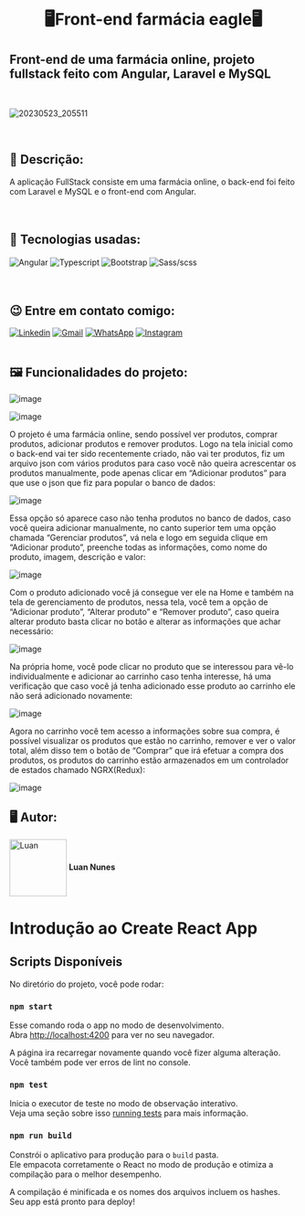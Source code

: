 <h1 align="center">🖥️Front-end farmácia eagle🖥️</h1>
<h2>Front-end de uma farmácia online, projeto fullstack feito com Angular, Laravel e MySQL</h2> 


<br>

![20230523_205511](https://github.com/Luannunes02/front-end-farmacia-eagle/assets/105875989/16f1b3a5-8b9e-48ee-a83c-c20e295229b3)

<br>

<h2><strong> 📝 Descrição:</strong></h2>    

A aplicação FullStack consiste em uma farmácia online, o back-end foi feito com Laravel e MySQL e o front-end com Angular. <br>
<br>
<br>
<h2><strong>🚀 Tecnologias usadas:</strong></h2>   

<div style='display:inline_block;'>
  <img align='center' alt='Angular' src='https://img.shields.io/badge/Angular-DD0031?style=for-the-badge&logo=angular&logoColor=white'/>
  <img align='center' alt='Typescript' src='https://img.shields.io/badge/TypeScript-007ACC?style=for-the-badge&logo=typescript&logoColor=white'/>
  <img align='center' alt='Bootstrap' src='https://img.shields.io/badge/Bootstrap-563D7C?style=for-the-badge&logo=bootstrap&logoColor=white'/>
  <img align='center' alt='Sass/scss' src='https://img.shields.io/badge/Sass-CC6699?style=for-the-badge&logo=sass&logoColor=white'/>
</div>
<br><br>

<h2><strong>😉 Entre em contato comigo:</strong></h2>   

[![Linkedin](https://img.shields.io/badge/LinkedIn-0077B5?style=for-the-badge&logo=linkedin&logoColor=white)](https://www.linkedin.com/in/luan-nunes-esbaltar/)
[![Gmail](https://img.shields.io/badge/Gmail-D14836?style=for-the-badge&logo=gmail&logoColor=white)](mailto:nunesesbaltar.luan02@gmail.com)
[![WhatsApp](https://img.shields.io/badge/WhatsApp-25D366?style=for-the-badge&logo=whatsapp&logoColor=white)](https://api.whatsapp.com/send?phone=5561984653761&text=Ol%C3%A1%20Luan%2C%20tudo%20bem%3F)
[![Instagram](https://img.shields.io/badge/Instagram-E4405F?style=for-the-badge&logo=instagram&logoColor=white)](https://www.instagram.com/luan_nunees/)
<br>
<br>

<h2><strong> 🖼️ Funcionalidades do projeto:</strong></h2> 

![image](https://github.com/Luannunes02/front-end-farmacia-eagle/assets/105875989/8181d285-0cc6-4c3c-b6d8-814a3a1792df)

![image](https://github.com/Luannunes02/front-end-farmacia-eagle/assets/105875989/f524a81f-4fd4-4388-b706-d8cbe46fe74b)

O projeto é uma farmácia online, sendo possível ver produtos, comprar produtos, adicionar produtos e remover produtos. 
Logo na tela inicial como o back-end vai ter sido recentemente criado, não vai ter produtos, fiz um arquivo json com vários produtos para caso você não queira acrescentar os produtos manualmente, pode apenas clicar em “Adicionar produtos” para que use o json que fiz para popular o banco de dados:

![image](https://github.com/Luannunes02/front-end-farmacia-eagle/assets/105875989/d2d062e3-7d94-4c87-8e13-f248779ecc18)

Essa opção só aparece caso não tenha produtos no banco de dados, caso você queira adicionar manualmente, no canto superior tem uma opção chamada “Gerenciar produtos”, vá nela e logo em seguida clique em “Adicionar produto”, preenche todas as informações, como nome do produto, imagem, descrição e valor:

![image](https://github.com/Luannunes02/front-end-farmacia-eagle/assets/105875989/ad46dc1a-a091-490c-86db-89326409f566)

  Com o produto adicionado você já consegue ver ele na Home e também na tela de gerenciamento de produtos, nessa tela, você tem a opção de “Adicionar produto”, “Alterar produto” e “Remover produto”, caso queira alterar produto basta clicar no botão e alterar as informações que achar necessário:
  
 ![image](https://github.com/Luannunes02/front-end-farmacia-eagle/assets/105875989/f3fc9eb6-8ab4-4d06-b777-d4dd5687cd67)
 
Na própria home, você pode clicar no produto que se interessou para vê-lo individualmente e adicionar ao carrinho caso tenha interesse, há uma verificação que caso você já tenha adicionado esse produto ao carrinho ele não será adicionado novamente:

 ![image](https://github.com/Luannunes02/front-end-farmacia-eagle/assets/105875989/fcc859fd-5299-4ed6-aa16-06fe9c12d664)
 
Agora no carrinho você tem acesso a informações sobre sua compra, é possível visualizar os produtos que estão no carrinho, remover e ver o valor total, além disso tem o botão de “Comprar” que irá efetuar a compra dos produtos, os produtos do carrinho estão armazenados em um controlador de estados chamado NGRX(Redux):

 ![image](https://github.com/Luannunes02/front-end-farmacia-eagle/assets/105875989/adac01c3-c90a-4188-8bdd-888f1f642ce2)

<h2><strong>🖥️ Autor:</strong></h2>   

<img align='center' style="width:100px; height: 100px;" alt='Luan' src='https://user-images.githubusercontent.com/105875989/202720555-79b37083-a2e8-47d6-8d43-5003323b22ff.jpeg'/>  
<strong>Luan Nunes</strong> 


# Introdução ao Create React App

## Scripts Disponíveis

No diretório do projeto, você pode rodar:

### `npm start`

Esse comando roda o app no modo de desenvolvimento.\
Abra [http://localhost:4200](http://localhost:4200) para ver no seu navegador.

A página ira recarregar novamente quando você fizer alguma alteração.\
Você também pode ver erros de lint no console.

### `npm test`

Inicia o executor de teste no modo de observação interativo.\
Veja uma seção sobre isso [running tests](https://facebook.github.io/create-react-app/docs/running-tests) para mais informação.

### `npm run build`

Constrói o aplicativo para produção para o `build` pasta.\
Ele empacota corretamente o React no modo de produção e otimiza a compilação para o melhor desempenho.

A compilação é minificada e os nomes dos arquivos incluem os hashes.\
Seu app está pronto para deploy!


